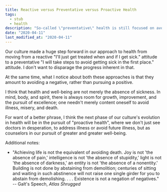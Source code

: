 ```yaml
---
title: Reactive versus Preventative versus Proactive Health
tags:
  - stub
  - health
description: "So-called \"preventative\" health is still focused on avoiding a negative. We need a new approach based on the pursuit of a positive."
date: "2020-04-11"
last_modified_at: "2020-04-11"
---
```


Our culture made a huge step forward in our approach to health from moving from a reactive "I'll just get treated when and if I get sick." attitude to a preventative "I will take steps to avoid getting sick in the first place." attitude. I don't want to disparage the progress inherent in that.

At the same time, what I notice about both these approaches is that they amount to avoiding a negative, rather than pursuing a positive.

I think that health and well-being are not merely the absence of sickness. In mind, body, and spirit, there is always room for growth, improvement, and the pursuit of excellence; one needn't merely content oneself to avoid illness, misery, and death.

For want of a better phrase, I think the next phase of our culture's evolution in health will be in the pursuit of "proactive health", where we don't just see doctors in desperation, to address illness or avoid future illness, but as counselors in our pursuit of greater and greater well-being.

Additional notes:

* "Achieving life is not the equivalent of avoiding death. Joy is not 'the absence of pain,' intelligence is not 'the absence of stupidity,' light is not 'the absence of darkness,' an entity is not 'the absence of a nonentity.' Building is not done by abstaining from demolition; centuries of sitting and waiting in such abstinence will not raise one single girder for you to abstain from demolishing. . . . Existence is not a negation of negatives." -- Galt's Speech, _Atlas Shrugged_
